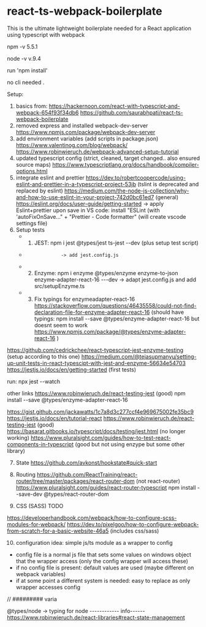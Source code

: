 # react-ts-webpack-boilerplate

This is the ultimate lightweight boilerplate needed for a React application using typescript with webpack

npm -v
5.5.1

node -v
v.9.4

run 'npm install'

no cli needed .

Setup:

1.  basics from:
    https://hackernoon.com/react-with-typescript-and-webpack-654f93f34db6
    https://github.com/saurabhpati/react-ts-webpack-boilerplate
2.  removed express and installed webpack-dev-server
    https://www.npmjs.com/package/webpack-dev-server
3.  add environment variables (add scripts in package.json)
    https://www.valentinog.com/blog/webpack/
    https://www.robinwieruch.de/webpack-advanced-setup-tutorial
4.  updated typescript config (strict, cleaned, target changed.. also ensured source maps)
    https://www.typescriptlang.org/docs/handbook/compiler-options.html
5.  integrate eslint and prettier
    https://dev.to/robertcoopercode/using-eslint-and-prettier-in-a-typescript-project-53jb (tslint is deprecated and replaced by eslint)
    https://medium.com/the-node-js-collection/why-and-how-to-use-eslint-in-your-project-742d0bc61ed7 (general)
    https://eslint.org/docs/user-guide/getting-started
    -> apply Eslint+prettier upon save in VS code: install "ESLint (with 'autoFixOnSave..." + "Prettier - Code formatter" (will create vscode settings file)
6.  Setup tests
    -   1. JEST: npm i jest @types/jest ts-jest --dev (plus setup test script)
    -                  -> add jest.config.js
    -   2. Enzyme: npm i enzyme @types/enzyme enzyme-to-json enzyme-adapter-react-16 ---dev
           -> adapt jest.config.js and add src/setupEnzyme.ts
    -   3. Fix typings for enzymeadapter-react-16
           https://stackoverflow.com/questions/46435558/could-not-find-declaration-file-for-enzyme-adapter-react-16
           (should have typings: npm install --save @types/enzyme-adapter-react-16 but doesnt seem to work https://www.npmjs.com/package/@types/enzyme-adapter-react-16 )

https://github.com/cedrickchee/react-typescript-jest-enzyme-testing (setup according to this one)
https://medium.com/@tejasupmanyu/setting-up-unit-tests-in-react-typescipt-with-jest-and-enzyme-56634e54703
https://jestjs.io/docs/en/getting-started (first tests)

run: npx jest --watch

other links
https://www.robinwieruch.de/react-testing-jest (good)
npm install --save @types/enzyme-adapter-react-16

https://gist.github.com/jackawatts/1c7a8d3c277ccf4e969675002fe35bc9
https://jestjs.io/docs/en/tutorial-react
https://www.robinwieruch.de/react-testing-jest (good)
https://basarat.gitbooks.io/typescript/docs/testing/jest.html (no longer working)
https://www.pluralsight.com/guides/how-to-test-react-components-in-typescript (good but not using enzype but some other library)

7. State
   https://github.com/avkonst/hookstate#quick-start

8. Routing
   https://github.com/ReactTraining/react-router/tree/master/packages/react-router-dom (not react-router)
   https://www.pluralsight.com/guides/react-router-typescript
   npm install --save-dev @types/react-router-dom

9) CSS (SASS)
   TODO

https://developerhandbook.com/webpack/how-to-configure-scss-modules-for-webpack/
https://dev.to/pixelgoo/how-to-configure-webpack-from-scratch-for-a-basic-website-46a5 (includes css/sass)

10. configuration
    idea: simple js/ts module as a wrapper to config

-   config file is a normal js file that sets some values on windows object that the wrapper access (only the config wrapper will access these)
-   if no config file is present: default values are used (maybe different on webpack variables)
-   if at some point a different system is needed: easy to replace as only wrapper accesses config

// ######### varia

@types/node -> typing for node
------------ info------
https://www.robinwieruch.de/react-libraries#react-state-management

